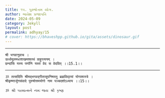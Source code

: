 ```yaml
---
title: ૧૫. પુરુષોત્તમ યોગ.
author: ભાવેશ પ્રજાપતિ
date: 2024-05-09
category: Jekyll
layout: post
permalink: adhyay/15
# cover: https://bhaveshpp.github.io/gita/assets/dinosaur.gif
---
```


----------

```
श्री भगवानुवाच ।
ऊर्ध्वमूलमधःशाखमश्वत्थं प्राहुरव्ययम् ।
छन्दांसि यस्य पर्णानि यस्तं वेद स वेदवित् ।।15.1।।
```
> 

> 

----------

```
ૐ तत्सदिति श्रीमद्भगवद्गीतासूपनिषस्तु ब्रह्मविद्यायां योगाशास्त्रे ।
श्रीकृष्णार्जुनसंवादे पुरुषोत्तमयोगो नाम पञ्चदशोऽध्याय ।।15।।
```

`ૐ શ્રી પરમાત્મને નમઃ`
`જય શ્રી કૃષ્ણ`